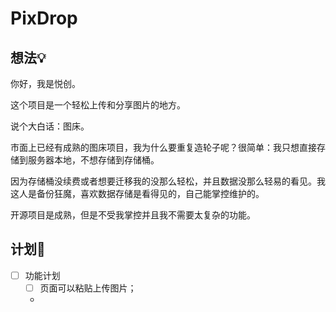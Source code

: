# PixDrop

## 想法💡
你好，我是悦创。

这个项目是一个轻松上传和分享图片的地方。

说个大白话：图床。

市面上已经有成熟的图床项目，我为什么要重复造轮子呢？很简单：我只想直接存储到服务器本地，不想存储到存储桶。

因为存储桶没续费或者想要迁移我的没那么轻松，并且数据没那么轻易的看见。我这人是备份狂魔，喜欢数据存储是看得见的，自己能掌控维护的。

开源项目是成熟，但是不受我掌控并且我不需要太复杂的功能。

## 计划🧾

- [ ] 功能计划
  - [ ] 页面可以粘贴上传图片；
  - 
